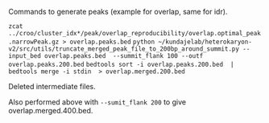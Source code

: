 Commands to generate peaks (example for overlap, same for idr).

`zcat ../croo/cluster_idx*/peak/overlap_reproducibility/overlap.optimal_peak.narrowPeak.gz > overlap.peaks.bed`
`python ~/kundajelab/heterokaryon-v2/src/utils/truncate_merged_peak_file_to_200bp_around_summit.py --input_bed overlap.peaks.bed  --summit_flank 100 --outf overlap.peaks.200.bed`
`bedtools sort -i overlap.peaks.200.bed  | bedtools merge -i stdin  > overlap.merged.200.bed`

Deleted intermediate files.

Also performed above with `--sumit_flank 200` to give overlap.merged.400.bed. 
